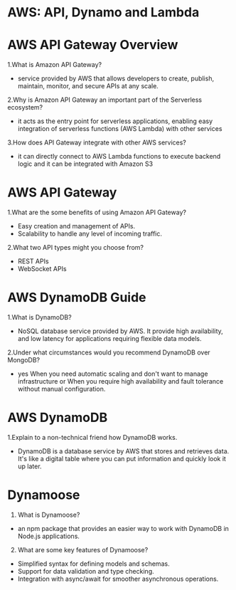  # AWS: API, Dynamo and Lambda

# AWS API Gateway Overview

1.What is Amazon API Gateway?

- service provided by AWS that allows developers to create, publish, maintain, monitor, and secure APIs at any scale.

2.Why is Amazon API Gateway an important part of the Serverless ecosystem?

- it acts as the entry point for serverless applications, enabling easy integration of serverless functions (AWS Lambda) with other services

3.How does API Gateway integrate with other AWS services?

- it can directly connect to AWS Lambda functions to execute backend logic and it can be integrated with Amazon S3

# AWS API Gateway

1.What are the some benefits of using Amazon API Gateway?
- Easy creation and management of APIs.
- Scalability to handle any level of incoming traffic.

2.What two API types might you choose from?
- REST APIs
- WebSocket APIs

# AWS DynamoDB Guide

1.What is DynamoDB?
- NoSQL database service provided by AWS. It provide high availability, and low latency for applications requiring flexible data models.

2.Under what circumstances would you recommend DynamoDB over MongoDB?
- yes When you need automatic scaling and don't want to manage infrastructure or When you require high availability and fault tolerance without manual configuration.

# AWS DynamoDB

1.Explain to a non-technical friend how DynamoDB works.
- DynamoDB is a database service by AWS that stores and retrieves data. It's like a digital table where you can put information and quickly look it up later.

# Dynamoose

1. What is Dynamoose?
- an npm package that provides an easier way to work with DynamoDB in Node.js applications.

2. What are some key features of Dynamoose?

- Simplified syntax for defining models and schemas.
- Support for data validation and type checking.
- Integration with async/await for smoother asynchronous operations.




 
